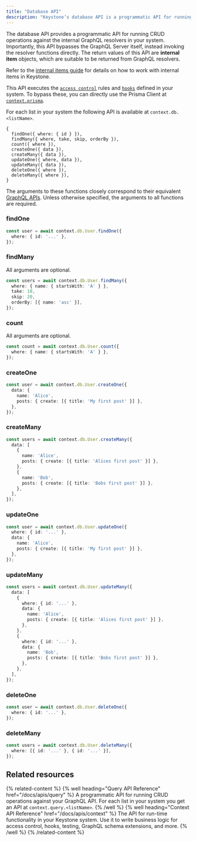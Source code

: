 ```yaml
---
title: "Database API"
description: "Keystone’s database API is a programmatic API for running CRUD operations against the internal GraphQL resolvers in your system. It bypasses the GraphQL Server itself, invoking resolver functions directly."
---
```


The database API provides a programmatic API for running CRUD operations against the internal GraphQL resolvers in your system.
Importantly, this API bypasses the GraphQL Server itself, instead invoking the resolver functions directly.
The return values of this API are **internal item** objects, which are suitable to be returned from GraphQL resolvers.

Refer to the [internal items guide](../guides/internal-items) for details on how to work with internal items in Keystone.

This API executes the [`access control`](../guides/auth-and-access-control) rules and [`hooks`](../guides/hooks) defined in your system.
To bypass these, you can directly use the Prisma Client at [`context.prisma`](./context#database-access).

For each list in your system the following API is available at `context.db.<listName>`.

```
{
  findOne({ where: { id } }),
  findMany({ where, take, skip, orderBy }),
  count({ where }),
  createOne({ data }),
  createMany({ data }),
  updateOne({ where, data }),
  updateMany({ data }),
  deleteOne({ where }),
  deleteMany({ where }),
}
```

The arguments to these functions closely correspond to their equivalent [GraphQL APIs](./graphql).
Unless otherwise specified, the arguments to all functions are required.

### findOne

```typescript
const user = await context.db.User.findOne({
  where: { id: '...' },
});
```

### findMany

All arguments are optional.

```typescript
const users = await context.db.User.findMany({
  where: { name: { startsWith: 'A' } },
  take: 10,
  skip: 20,
  orderBy: [{ name: 'asc' }],
});
```

### count

All arguments are optional.

```typescript
const count = await context.db.User.count({
  where: { name: { startsWith: 'A' } },
});
```

### createOne

```typescript
const user = await context.db.User.createOne({
  data: {
    name: 'Alice',
    posts: { create: [{ title: 'My first post' }] },
  },
});
```

### createMany

```typescript
const users = await context.db.User.createMany({
  data: [
    {
      name: 'Alice',
      posts: { create: [{ title: 'Alices first post' }] },
    },
    {
      name: 'Bob',
      posts: { create: [{ title: 'Bobs first post' }] },
    },
  ],
});
```

### updateOne

```typescript
const user = await context.db.User.updateOne({
  where: { id: '...' },
  data: {
    name: 'Alice',
    posts: { create: [{ title: 'My first post' }] },
  },
});
```

### updateMany

```typescript
const users = await context.db.User.updateMany({
  data: [
    {
      where: { id: '...' },
      data: {
        name: 'Alice',
        posts: { create: [{ title: 'Alices first post' }] },
      },
    },
    {
      where: { id: '...' },
      data: {
        name: 'Bob',
        posts: { create: [{ title: 'Bobs first post' }] },
      },
    },
  ],
});
```

### deleteOne

```typescript
const user = await context.db.User.deleteOne({
  where: { id: '...' },
});
```

### deleteMany

```typescript
const users = await context.db.User.deleteMany({
  where: [{ id: '...' }, { id: '...' }],
});
```

## Related resources

{% related-content %}
{% well 
heading="Query API Reference"
href="/docs/apis/query" %}
A programmatic API for running CRUD operations against your GraphQL API. For each list in your system you get an API at `context.query.<listName>`.
{% /well %}
{% well 
heading="Context API Reference"
href="/docs/apis/context" %}
The API for run-time functionality in your Keystone system. Use it to write business logic for access control, hooks, testing, GraphQL schema extensions, and more.
{% /well %}
{% /related-content %}
